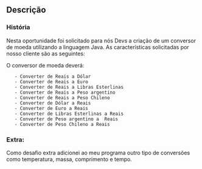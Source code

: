 ## Descrição

### História

Nesta oportunidade foi solicitado para nós Devs a criação de um conversor de moeda utilizando a linguagem Java. As características solicitadas por nosso cliente são as seguintes:

O conversor de moeda deverá:

       - Converter de Reais a Dólar
       - Converter de Reais a Euro
       - Converter de Reais a Libras Esterlinas
       - Converter de Reais a Peso argentino
       - Converter de Reais a Peso Chileno
       - Converter de Dólar a Reais
       - Converter de Euro a Reais
       - Converter de Libras Esterlinas a Reais
       - Converter de Peso argentino a  Reais
       - Converter de Peso Chileno a Reais

### Extra: 
Como desafio extra adicionei ao meu programa outro tipo de conversões como temperatura, massa, comprimento e tempo.